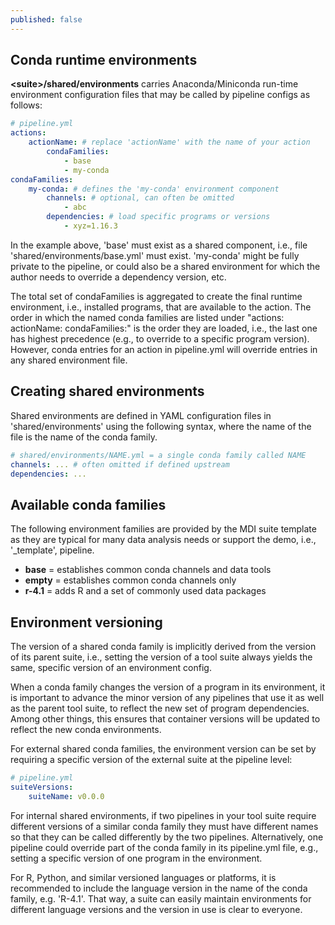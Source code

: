 ```yaml
---
published: false
---
```


## Conda runtime environments

**\<suite\>/shared/environments** carries Anaconda/Miniconda run-time environment
configuration files that may be called by pipeline configs as follows:

```yml
# pipeline.yml
actions:
    actionName: # replace 'actionName' with the name of your action
        condaFamilies:
            - base
            - my-conda
condaFamilies:
    my-conda: # defines the 'my-conda' environment component
        channels: # optional, can often be omitted
            - abc
        dependencies: # load specific programs or versions
            - xyz=1.16.3
```

In the example above, 'base' must exist as a shared component, 
i.e., file 'shared/environments/base.yml' must exist. 'my-conda' might 
be fully private to the pipeline, or could also be a shared environment
for which the author needs to override a dependency version, etc.

The total set of condaFamilies is aggregated to create the final runtime
environment, i.e., installed programs, that are available to the action. 
The order in which the named conda families are listed under
"actions: actionName: condaFamilies:" is the order they are
loaded, i.e., the last one has highest precedence (e.g., to override
to a specific program version). However, conda entries for an action
in pipeline.yml will override entries in any shared environment file. 

## Creating shared environments

Shared environments are defined in YAML configuration files in 
'shared/environments' using the following syntax, where 
the name of the file is the name of the conda family. 

```yml
# shared/environments/NAME.yml = a single conda family called NAME
channels: ... # often omitted if defined upstream
dependencies: ...
```

## Available conda families

The following environment families are provided by the MDI suite template
as they are typical for many data analysis needs or support the 
demo, i.e., '_template', pipeline.

- **base** = establishes common conda channels and data tools
- **empty** = establishes common conda channels only
- **r-4.1** = adds R and a set of commonly used data packages

## Environment versioning

The version of a shared conda family is implicitly derived from the version of 
its parent suite, i.e., setting the version of a tool suite always yields 
the same, specific version of an environment config. 

When a conda family changes the version of a program in its environment,
it is important to advance the minor version of any pipelines that use it 
as well as the parent tool suite, to reflect the new set of program 
dependencies. Among other things, this ensures that container versions 
will be updated to reflect the new conda environments.

For external shared conda families, the environment version can be set by requiring 
a specific version of the external suite at the pipeline level:

```yml
# pipeline.yml
suiteVersions: 
    suiteName: v0.0.0 
```

For internal shared environments, if two pipelines in your tool suite require different 
versions of a similar conda family they must have different names so that
they can be called differently by the two pipelines.
Alternatively, one pipeline could override part of the conda family in its pipeline.yml file,
e.g., setting a specific version of one program in the environment.

For R, Python, and similar versioned languages or platforms, 
it is recommended to include the language version in the name of the 
conda family, e.g. 'R-4.1'. That way, a suite can easily maintain
environments for different language versions and the version in use
is clear to everyone.

